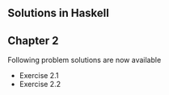 ## Solutions in Haskell
## Chapter 2
Following problem solutions are now available
- Exercise 2.1
- Exercise 2.2

